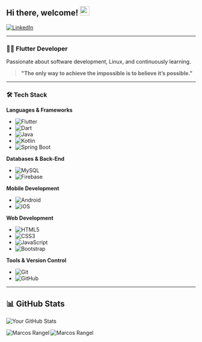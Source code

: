 ## Hi there, welcome! <img src="https://media.giphy.com/media/hvRJCLFzcasrR4ia7z/giphy.gif" width="25px">

[![LinkedIn](https://img.shields.io/badge/LinkedIn-0A66C2?style=for-the-badge&logo=linkedin&logoColor=white)](https://www.linkedin.com/in/marcos-fabiano-correia-rangel/)

---

### 👨‍💻 Flutter Developer  
Passionate about software development, Linux, and continuously learning.

> **"The only way to achieve the impossible is to believe it’s possible."**

---

### 🛠 Tech Stack

**Languages & Frameworks**
- ![Flutter](https://img.shields.io/badge/Flutter-%2302569B.svg?style=flat-square&logo=Flutter&logoColor=white)
- ![Dart](https://img.shields.io/badge/Dart-%2302569B.svg?style=flat-square&logo=Dart&logoColor=white)
- ![Java](https://img.shields.io/badge/Java-%23ED8B00.svg?style=flat-square&logo=java&logoColor=white)
- ![Kotlin](https://img.shields.io/badge/Kotlin-%230095D5.svg?style=flat-square&logo=kotlin&logoColor=white)
- ![Spring Boot](https://img.shields.io/badge/Spring_Boot-%236DB33F.svg?style=flat-square&logo=spring&logoColor=white)

**Databases & Back-End**
- ![MySQL](https://img.shields.io/badge/MySQL-%2300f.svg?style=flat-square&logo=mysql&logoColor=white)
- ![Firebase](https://img.shields.io/badge/Firebase-%23ED8B00.svg?style=flat-square&logo=firebase&logoColor=white)

**Mobile Development**
- ![Android](https://img.shields.io/badge/Android-3DDC84?style=flat-square&logo=android&logoColor=white)
- ![iOS](https://img.shields.io/badge/iOS-000000?style=flat-square&logo=ios&logoColor=white)

**Web Development**
- ![HTML5](https://img.shields.io/badge/HTML5-FF4500?style=flat-square&logo=html5&logoColor=white)
- ![CSS3](https://img.shields.io/badge/CSS3-00BFFF?style=flat-square&logo=css3&logoColor=white)
- ![JavaScript](https://img.shields.io/badge/JavaScript-F7DF1E?style=flat-square&logo=javascript&logoColor=black)
- ![Bootstrap](https://img.shields.io/badge/Bootstrap-8A2BE2?style=flat-square&logo=bootstrap&logoColor=white)

**Tools & Version Control**
- ![Git](https://img.shields.io/badge/Git-%23181717.svg?style=flat-square&logo=git&logoColor=white)
- ![GitHub](https://img.shields.io/badge/GitHub-%23181717.svg?style=flat-square&logo=github&logoColor=white)

---

## 📊 GitHub Stats

![Your GitHub Stats](https://github-readme-stats.vercel.app/api?username=correiarangel&show_icons=true&theme=dark&hide=issues&hide_border=true)

<p align="left"><img align="left" src="https://github-readme-stats.vercel.app/api/top-langs?username=correiarangel&show_icons=true&locale=en&layout=compact&theme=radical" alt="Marcos Rangel" /></p>

  
 <p><img align="center" src="https://github-readme-streak-stats.herokuapp.com/?user=correiarangel&theme=radical" alt="Marcos Rangel" /></p>
